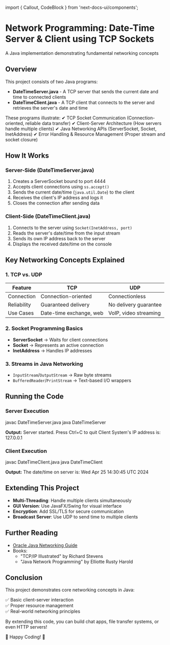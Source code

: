 import { Callout, CodeBlock } from 'next-docs-ui/components';

# Network Programming: Date-Time Server & Client using TCP Sockets

A Java implementation demonstrating fundamental networking concepts

## Overview

This project consists of two Java programs:

- **DateTimeServer.java** - A TCP server that sends the current date and time to connected clients
- **DateTimeClient.java** - A TCP client that connects to the server and retrieves the server's date and time

<Callout type="info">
These programs illustrate:
✔ TCP Socket Communication (Connection-oriented, reliable data transfer)  
✔ Client-Server Architecture (How servers handle multiple clients)  
✔ Java Networking APIs (ServerSocket, Socket, InetAddress)  
✔ Error Handling & Resource Management (Proper stream and socket closure)  
</Callout>

## How It Works

### Server-Side (DateTimeServer.java)
1. Creates a ServerSocket bound to port 4444
2. Accepts client connections using `ss.accept()`
3. Sends the current date/time (`java.util.Date`) to the client
4. Receives the client's IP address and logs it
5. Closes the connection after sending data

### Client-Side (DateTimeClient.java)
1. Connects to the server using `Socket(InetAddress, port)`
2. Reads the server's date/time from the input stream
3. Sends its own IP address back to the server
4. Displays the received date/time on the console

## Key Networking Concepts Explained

### 1. TCP vs. UDP
| Feature        | TCP                          | UDP                          |
|---------------|-----------------------------|-----------------------------|
| Connection    | Connection-oriented         | Connectionless              |
| Reliability   | Guaranteed delivery         | No delivery guarantee       |
| Use Cases     | Date-time exchange, web     | VoIP, video streaming       |

### 2. Socket Programming Basics
- **ServerSocket** → Waits for client connections
- **Socket** → Represents an active connection  
- **InetAddress** → Handles IP addresses

### 3. Streams in Java Networking
- `InputStream`/`OutputStream` → Raw byte streams
- `BufferedReader`/`PrintStream` → Text-based I/O wrappers

## Running the Code

### Server Execution
<CodeBlock lang="bash">
javac DateTimeServer.java
java DateTimeServer
</CodeBlock>

**Output:**
Server started. Press Ctrl+C to quit
Client System's IP address is: 127.0.0.1

### Client Execution
<CodeBlock lang="bash">
javac DateTimeClient.java
java DateTimeClient
</CodeBlock>

**Output:**
The date/time on server is: Wed Apr 25 14:30:45 UTC 2024


## Extending This Project

- **Multi-Threading**: Handle multiple clients simultaneously
- **GUI Version**: Use JavaFX/Swing for visual interface
- **Encryption**: Add SSL/TLS for secure communication
- **Broadcast Server**: Use UDP to send time to multiple clients

## Further Reading

- [Oracle Java Networking Guide](https://docs.oracle.com/javase/tutorial/networking/)
- Books:
  - "TCP/IP Illustrated" by Richard Stevens
  - "Java Network Programming" by Elliotte Rusty Harold

## Conclusion

This project demonstrates core networking concepts in Java:

✅ Basic client-server interaction  
✅ Proper resource management  
✅ Real-world networking principles  

By extending this code, you can build chat apps, file transfer systems, or even HTTP servers!

<Callout type="tip">
🚀 Happy Coding! 🚀
</Callout>
